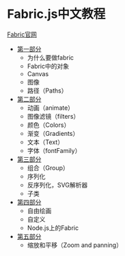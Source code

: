 # Fabric.js中文教程

[Fabric官网](http://fabricjs.com/articles/)

- [第一部分](./part-1.md)
  - 为什么要做fabric
  - Fabric中的对象
  - Canvas
  - 图像
  - 路径（Paths）
- [第二部分](./part-2.md)
  - 动画（animate）
  - 图像滤镜（filters）
  - 颜色（Colors）
  - 渐变（Gradients）
  - 文本（Text）
  - 字体（fontFamily）
- [第三部分](./part-3.md)
  - 组合（Group）
  - 序列化
  - 反序列化，SVG解析器
  - 子类
- [第四部分](./part-4.md)
  - 自由绘画
  - 自定义
  - Node.js上的Fabric
- [第五部分](./part-5.md)
  - 缩放和平移（Zoom and panning）